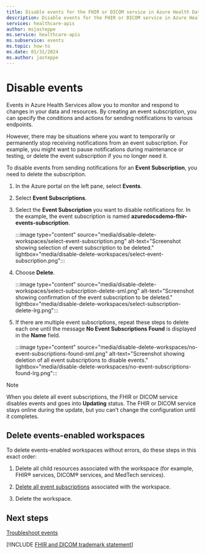 ```yaml
---
title: Disable events for the FHIR or DICOM service in Azure Health Data Services
description: Disable events for the FHIR or DICOM service in Azure Health Services by deleting an event subscription. Learn why and how to stop sending notifications from your data and resources.
services: healthcare-apis
author: msjasteppe
ms.service: healthcare-apis
ms.subservice: events
ms.topic: how-to
ms.date: 01/31/2024
ms.author: jasteppe
---
```


# Disable events

Events in Azure Health Services allow you to monitor and respond to changes in your data and resources. By creating an event subscription, you can specify the conditions and actions for sending notifications to various endpoints.

However, there may be situations where you want to temporarily or permanently stop receiving notifications from an event subscription. For example, you might want to pause notifications during maintenance or testing, or delete the event subscription if you no longer need it. 

To disable events from sending notifications for an **Event Subscription**, you need to delete the subscription.

1. In the Azure portal on the left pane, select **Events**. 

1. Select **Event Subscriptions**. 

1. Select the **Event Subscription** you want to disable notifications for. In the example, the event subscription is named **azuredocsdemo-fhir-events-subscription**.

   :::image type="content" source="media/disable-delete-workspaces/select-event-subscription.png" alt-text="Screenshot showing selection of event subscription to be deleted." lightbox="media/disable-delete-workspaces/select-event-subscription.png":::

1. Choose **Delete**.

   :::image type="content" source="media/disable-delete-workspaces/select-subscription-delete-sml.png" alt-text="Screenshot showing confirmation of the event subscription to be deleted." lightbox="media/disable-delete-workspaces/select-subscription-delete-lrg.png":::

1. If there are multiple event subscriptions, repeat these steps to delete each one until the message **No Event Subscriptions Found** is displayed in the **Name** field.

   :::image type="content" source="media/disable-delete-workspaces/no-event-subscriptions-found-sml.png" alt-text="Screenshot showing deletion of all event subscriptions to disable events." lightbox="media/disable-delete-workspaces/no-event-subscriptions-found-lrg.png":::

> [!NOTE] 
> When you delete all event subscriptions, the FHIR or DICOM service disables events and goes into **Updating** status. The FHIR or DICOM service stays online during the update, but you can’t change the configuration until it completes.

## Delete events-enabled workspaces

To delete events-enabled workspaces without errors, do these steps in this exact order:

1. Delete all child resources associated with the workspace (for example, FHIR&reg; services, DICOM&reg; services, and MedTech services).

1. [Delete all event subscriptions](#disable-events) associated with the workspace.

1. Delete the workspace.

## Next steps

[Troubleshoot events](events-troubleshooting-guide.md)

[!INCLUDE [FHIR and DICOM trademark statement](../includes/healthcare-apis-fhir-dicom-trademark.md)]
